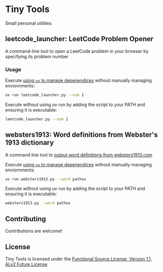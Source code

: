 # Tiny Tools
Small personal utilities  

## leetcode_launcher: LeetCode Problem Opener

A command-line tool to open a LeetCode problem in your browser by specifying its problem number

### Usage


Execute [using `uv` to manage depenendices](https://docs.astral.sh/uv/guides/scripts/) without manually managing enviornments:

```sh
uv run leetcode_launcher.py --num 1
```

Execute without using uv run by adding the script to your PATH and ensuring it is executable:

```sh
leetcode_launcher.py --num 1
```

## websters1913: Word definitions from Webster's 1913 dictionary

A command line tool to [output word definitions from websters1913.com](https://jsomers.net/blog/dictionary)

Execute [using `uv` to manage depenendices](https://docs.astral.sh/uv/guides/scripts/) without manually managing enviornments:

```sh
uv run websters1913.py --word pathos
```

Execute without using uv run by adding the script to your PATH and ensuring it is executable:

```sh
websters1913.py --word pathos 
```

## Contributing

Contributions are welcome! 

## License
Tiny Tools is licensed under the [Functional Source License, Version 1.1, ALv2 Future License](https://fair.io/licenses/)